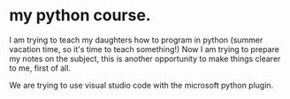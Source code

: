 # my python course.

I am trying to teach my daughters how to program in python (summer vacation time, so it's time to teach something!) 
Now I am trying to prepare my notes on the subject, this is another opportunity to make things clearer to me, first of all.

We are trying to use visual studio code with the microsoft python plugin.
